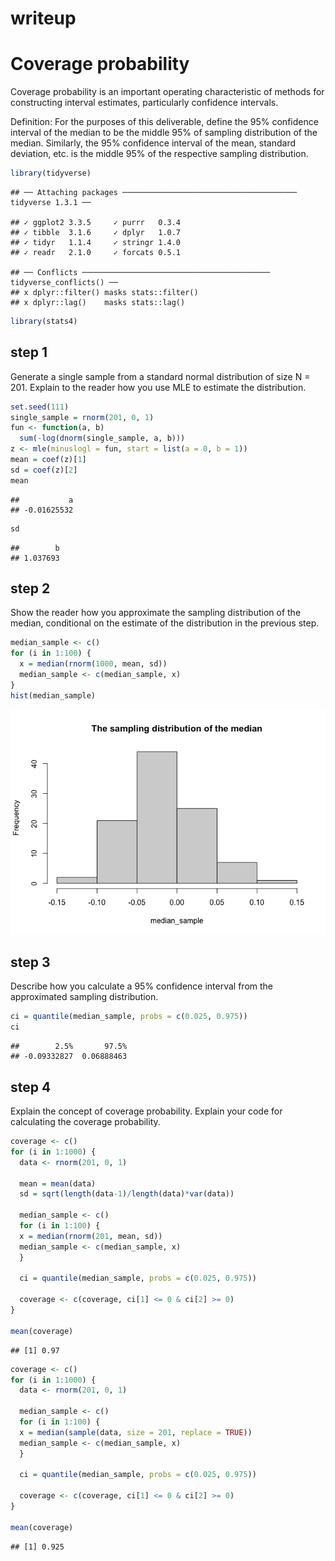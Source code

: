 writeup
================

# Coverage probability

Coverage probability is an important operating characteristic of methods
for constructing interval estimates, particularly confidence intervals.

Definition: For the purposes of this deliverable, define the 95%
confidence interval of the median to be the middle 95% of sampling
distribution of the median. Similarly, the 95% confidence interval of
the mean, standard deviation, etc. is the middle 95% of the respective
sampling distribution.

``` r
library(tidyverse)
```

    ## ── Attaching packages ─────────────────────────────────────── tidyverse 1.3.1 ──

    ## ✓ ggplot2 3.3.5     ✓ purrr   0.3.4
    ## ✓ tibble  3.1.6     ✓ dplyr   1.0.7
    ## ✓ tidyr   1.1.4     ✓ stringr 1.4.0
    ## ✓ readr   2.1.0     ✓ forcats 0.5.1

    ## ── Conflicts ────────────────────────────────────────── tidyverse_conflicts() ──
    ## x dplyr::filter() masks stats::filter()
    ## x dplyr::lag()    masks stats::lag()

``` r
library(stats4)
```

## step 1

Generate a single sample from a standard normal distribution of size N =
201. Explain to the reader how you use MLE to estimate the distribution.

``` r
set.seed(111)
single_sample = rnorm(201, 0, 1)
fun <- function(a, b)
  sum(-log(dnorm(single_sample, a, b)))
z <- mle(minuslogl = fun, start = list(a = 0, b = 1))
mean = coef(z)[1]
sd = coef(z)[2]
mean
```

    ##           a 
    ## -0.01625532

``` r
sd
```

    ##        b 
    ## 1.037693

## step 2

Show the reader how you approximate the sampling distribution of the
median, conditional on the estimate of the distribution in the previous
step.

``` r
median_sample <- c()
for (i in 1:100) {
  x = median(rnorm(1000, mean, sd))
  median_sample <- c(median_sample, x)
}
hist(median_sample)
```

![](writeup_files/figure-gfm/unnamed-chunk-3-1.png)<!-- -->

## step 3

Describe how you calculate a 95% confidence interval from the
approximated sampling distribution.

``` r
ci = quantile(median_sample, probs = c(0.025, 0.975))
ci
```

    ##        2.5%       97.5% 
    ## -0.09332827  0.06888463

## step 4

Explain the concept of coverage probability. Explain your code for
calculating the coverage probability.

``` r
coverage <- c()
for (i in 1:1000) {
  data <- rnorm(201, 0, 1)
  
  mean = mean(data)
  sd = sqrt(length(data-1)/length(data)*var(data))
  
  median_sample <- c()
  for (i in 1:100) {
  x = median(rnorm(201, mean, sd))
  median_sample <- c(median_sample, x)
  }
  
  ci = quantile(median_sample, probs = c(0.025, 0.975))
  
  coverage <- c(coverage, ci[1] <= 0 & ci[2] >= 0)
}

mean(coverage)
```

    ## [1] 0.97

``` r
coverage <- c()
for (i in 1:1000) {
  data <- rnorm(201, 0, 1)
  
  median_sample <- c()
  for (i in 1:100) {
  x = median(sample(data, size = 201, replace = TRUE))
  median_sample <- c(median_sample, x)
  }
  
  ci = quantile(median_sample, probs = c(0.025, 0.975))
  
  coverage <- c(coverage, ci[1] <= 0 & ci[2] >= 0)
}

mean(coverage)
```

    ## [1] 0.925
